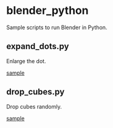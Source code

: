 # blender_python
Sample scripts to run Blender in Python.

## expand_dots.py
Enlarge the dot.

[sample](https://www.youtube.com/watch?v=zLwuaq31kSg "sample") 

## drop_cubes.py
Drop cubes randomly.

[sample](https://www.youtube.com/watch?v=OaTuBY8cFuI "sample") 
